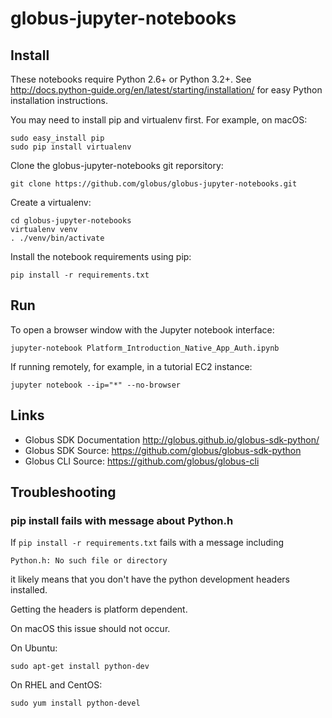 # globus-jupyter-notebooks

## Install

These notebooks require Python 2.6+ or Python 3.2+. See
http://docs.python-guide.org/en/latest/starting/installation/
for easy Python installation instructions.

You may need to install pip and virtualenv first.  For example, on macOS:

    sudo easy_install pip
    sudo pip install virtualenv

Clone the globus-jupyter-notebooks git reporsitory:

    git clone https://github.com/globus/globus-jupyter-notebooks.git

Create a virtualenv:

    cd globus-jupyter-notebooks
    virtualenv venv
    . ./venv/bin/activate

Install the notebook requirements using pip:

    pip install -r requirements.txt

## Run

To open a browser window with the Jupyter notebook interface:

    jupyter-notebook Platform_Introduction_Native_App_Auth.ipynb

If running remotely, for example, in a tutorial EC2 instance:

    jupyter notebook --ip="*" --no-browser

## Links

* Globus SDK Documentation http://globus.github.io/globus-sdk-python/
* Globus SDK Source: https://github.com/globus/globus-sdk-python
* Globus CLI Source: https://github.com/globus/globus-cli

## Troubleshooting

### pip install fails with message about Python.h

If `pip install -r requirements.txt` fails with a message including

    Python.h: No such file or directory

it likely means that you don't have the python development headers installed.

Getting the headers is platform dependent.

On macOS this issue should not occur.

On Ubuntu:

    sudo apt-get install python-dev

On RHEL and CentOS:

    sudo yum install python-devel

